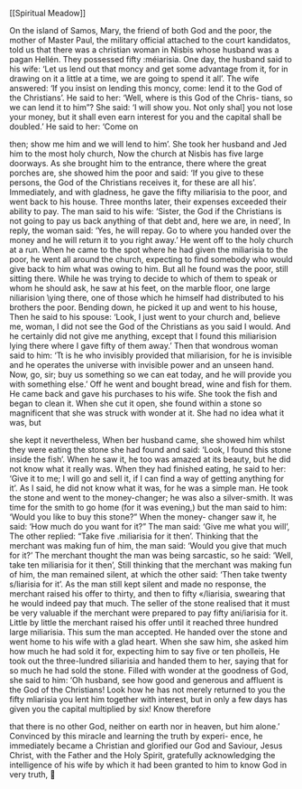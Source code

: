 [[Spiritual Meadow]]
 
On the island of Samos, Mary, the friend of both God and the poor, the mother of Master Paul, the military official attached to the court kandidatos, told us that there was a christian woman in Nisbis whose husband was a pagan Hellén. They possessed fifty :méiarisia. One day, the husband said to his wife: ‘Let us lend out that moncy and get some advantage from it, for in drawing on it a little at a time, we are going to spend it all’. The wife answered: ‘If you insist on lending this moncy, come: lend it to the God of the Christians’. He said to her: ‘Well, where is this God of the Chris- tians, so we can lend it to him”? She said: ‘I will show you. Not only shal] you not lose your money, but it shall even earn interest for you and the capital shall be doubled.’ He said to her: ‘Come on  
 
then; show me him and we will lend to him’. She took her husband and Jed him to the most holy church, Now the church at Nisbis has five large doorways. As she brought him to the entrance, there where the great porches are, she showed him the poor and said: ‘If you give to these persons, the God of the Christians receives it, for these are all his’. Immediately, and with gladness, he gave the fifty miliarisia to the poor, and went back to his house. Three months later, their expenses exceeded their ability to pay. The man said to his wife: ‘Sister, the God if the Christians is not going to pay us back anything of that debt and, here we are, in need’, In reply, the woman said: ‘Yes, he will repay. Go to where you handed over the money and he will return it to you right away.’ He went off to the holy church at a run. When he came to the spot where he had given the miliarisia to the poor, he went all around the church, expecting to find somebody who would give back to him what was owing to him. But all he found was the poor, still sitting there. While he was trying to decide to which of them to speak or whom he should ask, he saw at his feet, on the marble floor, one large niliarision \ying there, one of those which he himself had distributed to his brothers the poor. Bending down, he picked it up and went to his house, Then he said to his spouse: ‘Look, I just went to your church and, believe me, woman, I did not see the God of the Christians as you said I would. And he certainly did not give me anything, except that I found this miliarision lying there where I gave fifty of them away.’ Then that wondrous woman said to him: ‘Tt is he who invisibly provided that miliarision, for he is invisible and he operates the universe with invisible power and an unseen hand. Now, go, sir; buy us something so we can eat today, and he will provide you with something else.’ Off he went and bought bread, wine and fish for them. He came back and gave his purchases to his wife. She took the fish and began to clean it. When she cut it open, she found within a stone so magnificent that she was struck with wonder at it. She had no idea what it was, but  
 
she kept it nevertheless, When ber husband came, she showed him whilst they were eating the stone she had found and said: ‘Look, I found this stone inside the fish’. When he saw it, he too was amazed at its beauty, but he did not know what it really was. When they had finished eating, he said to her: ‘Give it to me; I will go and sell it, if I can find a way of getting anything for it’. As I said, he did not know what it was, for he was a simple man. He took the stone and went to the money-changer; he was also a silver-smith. It was time for the smith to go home (for it was evening,) but the man said to him: ‘Would you like to buy this stone?” When the money- changer saw it, he said: ‘How much do you want for it?” The man said: ‘Give me what you will’, The other replied: “Take five .miliarisia for it then’. Thinking that the merchant was making fun of him, the man said: ‘Would you give that much for it?’ The merchant thought the man was being sarcastic, so he said: ‘Well, take ten miliarisia for it then’, Still thinking that the merchant was making fun of him, the man remained silent, at which the other said: ‘Then take twenty s/liarisia for it’. As the man still kept silent and made no response, the merchant raised his offer to thirty, and then to fifty «/liarisia, swearing that he would indeed pay that much. The seller of the stone realised that it must be very valuable if the merchant were prepared to pay fifty ani/iarisia for it. Little by little the merchant raised his offer until it reached three hundred large miliarisia. This sum the man accepted. He handed over the stone and went home to his wife with a glad heart. When she saw him, she asked him how much he had sold it for, expecting him to say five or ten pholleis, He took out the three-lundred siliarisia and handed them to her, saying that for so much he had sold the stone. Filled with wonder at the goodness of God, she said to him: ‘Oh husband, see how good and generous and affluent is the God of the Christians! Look how he has not merely returned to you the fifty mliarisia you lent him together with interest, but in only a few days has given you the capital multiplied by six! Know therefore  
 
that there is no other God, neither on earth nor in heaven, but him alone.’ Convinced by this miracle and learning the truth by experi- ence, he immediately became a Christian and glorified our God and Saviour, Jesus Christ, with the Father and the Holy Spirit, gratefully acknowledging the intelligence of his wife by which it had been granted to him to know God in very truth,  
